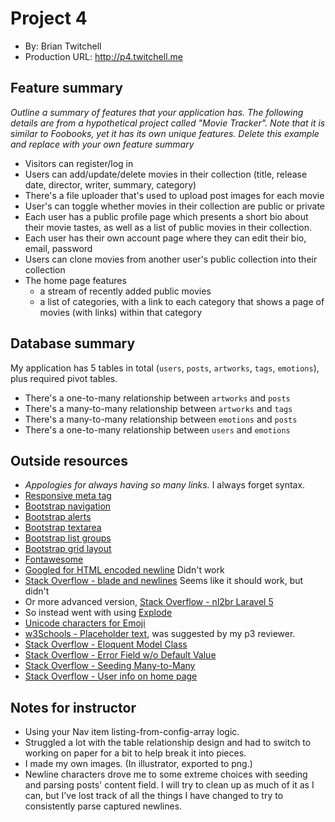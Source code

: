 # Project 4
+ By: Brian Twitchell
+ Production URL: <http://p4.twitchell.me>

## Feature summary
*Outline a summary of features that your application has. The following details are from a hypothetical project called "Movie Tracker". Note that it is similar to Foobooks, yet it has its own unique features. Delete this example and replace with your own feature summary*

+ Visitors can register/log in
+ Users can add/update/delete movies in their collection (title, release date, director, writer, summary, category)
+ There's a file uploader that's used to upload post images for each movie
+ User's can toggle whether movies in their collection are public or private
+ Each user has a public profile page which presents a short bio about their movie tastes, as well as a list of public movies in their collection. 
+ Each user has their own account page where they can edit their bio, email, password
+ Users can clone movies from another user's public collection into their collection
+ The home page features
  + a stream of recently added public movies
  + a list of categories, with a link to each category that shows a page of movies (with links) within that category
  
## Database summary
My application has 5 tables in total (`users`, `posts`, `artworks`, `tags`, `emotions`), plus required pivot tables.
+ There's a one-to-many relationship between `artworks` and `posts`
+ There's a many-to-many relationship between `artworks` and `tags`
+ There's a many-to-many relationship between `emotions` and `posts`
+ There's a one-to-many relationship between `users` and `emotions`

## Outside resources
* _Appologies for always having so many links._ I always forget syntax.
* [Responsive meta tag](https://getbootstrap.com/docs/4.3/getting-started/introduction/)
* [Bootstrap navigation](https://getbootstrap.com/docs/4.3/components/navbar/)
* [Bootstrap alerts](https://getbootstrap.com/docs/4.3/components/alerts/)
* [Bootstrap textarea](https://getbootstrap.com/docs/4.0/components/forms/)
* [Bootstrap list groups](https://getbootstrap.com/docs/4.3/components/list-group/)
* [Bootstrap grid layout](https://getbootstrap.com/docs/4.0/layout/grid/)
* [Fontawesome](https://fontawesome.com/start)
* [Googled for HTML encoded newline](http://code.cside.com/3rdpage/us/newLine.html) Didn't work
* [Stack Overflow - blade and newlines](https://stackoverflow.com/questions/26667116/how-to-keep-the-line-breaks-from-user-input-but-also-sanitize-in-blade) Seems like it should work, but didn't
* Or more advanced version, [Stack Overflow - nl2br Laravel 5](https://stackoverflow.com/questions/28569955/how-do-i-use-nl2br-in-laravel-5-blade)
* So instead went with using [Explode](https://www.php.net/manual/en/function.explode.php)
* [Unicode characters for Emoji](https://www.unicode.org/emoji/charts/full-emoji-list.html#2764)
* [w3Schools - Placeholder text](https://www.w3schools.com/tags/att_input_placeholder.asp), was suggested by my p3 reviewer.
* [Stack Overflow - Eloquent Model Class](https://stackoverflow.com/questions/28350232/laravel-model-class-not-found)
* [Stack Overflow - Error Field w/o Default Value](https://stackoverflow.com/questions/41750167/error-field-doesnt-have-a-default-value-in-laravel-5-3/41750212)
* [Stack Overflow - Seeding Many-to-Many](https://stackoverflow.com/questions/45269146/laravel-seeding-many-to-many-relationship)
* [Stack Overflow - User info on home page](https://stackoverflow.com/questions/28650067/laravel-5-display-username-on-homepage)

## Notes for instructor
* Using your Nav item listing-from-config-array logic.
* Struggled a lot with the table relationship design and had to switch to working on paper for a bit to help break it into pieces.
* I made my own images. (In illustrator, exported to png.)
* Newline characters drove me to some extreme choices with seeding and parsing posts' content field. I will try to clean up as much of it as I can, but I've lost track of all the things I have changed to try to consistently parse captured newlines.
